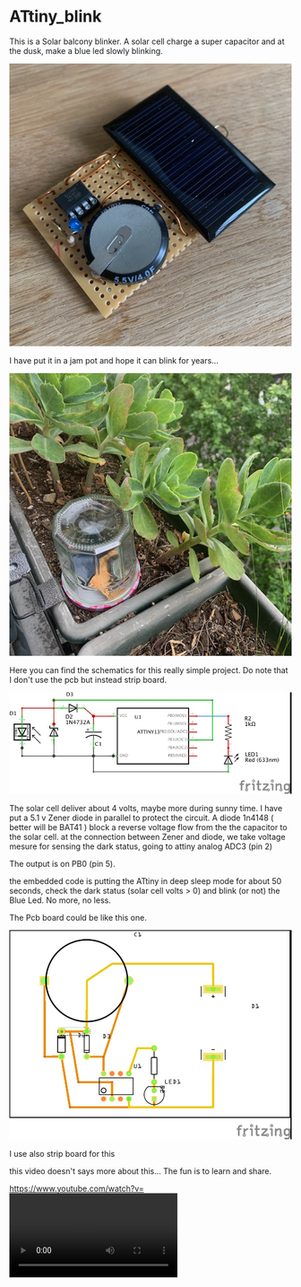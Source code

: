 # ATtiny_blink

This is a Solar balcony blinker. A solar cell charge a super capacitor and at the dusk, make a blue led slowly blinking.

![IMG_0838.png](/Pict/IMG_0838.png)

I have put it in a jam pot and hope it can blink for years...

![IMG_0840.png](/Pict/IMG_0840.png)

Here you can find the schematics for this really simple project. Do note that I don't use the pcb but instead strip board.

![attiny_blink_schema.jpg](/Pict/attiny_blink_schema.jpg)

The solar cell deliver about 4 volts, maybe more during sunny time. I have put a 5.1 v Zener diode in parallel to protect the circuit. A diode 1n4148 ( better will be BAT41 ) block a reverse voltage flow from the the capacitor to the solar cell. at the connection between Zener and diode, we take voltage mesure for sensing the dark status, going to attiny analog ADC3 (pin 2)

The output is on PB0 (pin 5). 

the embedded code is putting the ATtiny in deep sleep mode for about 50 seconds, check the dark status (solar cell volts > 0) and blink (or not) the Blue Led. No more, no less.

The Pcb board could be like this one.

![attiny_blink_pcb.jpg](/Pict/attiny_blink_pcb.jpg)

I use also strip board for this

this video doesn't says more about this... The fun is to learn and share.

https://www.youtube.com/watch?v=<VIDEO ID>
https://youtu.be/<VIDEO URL>

